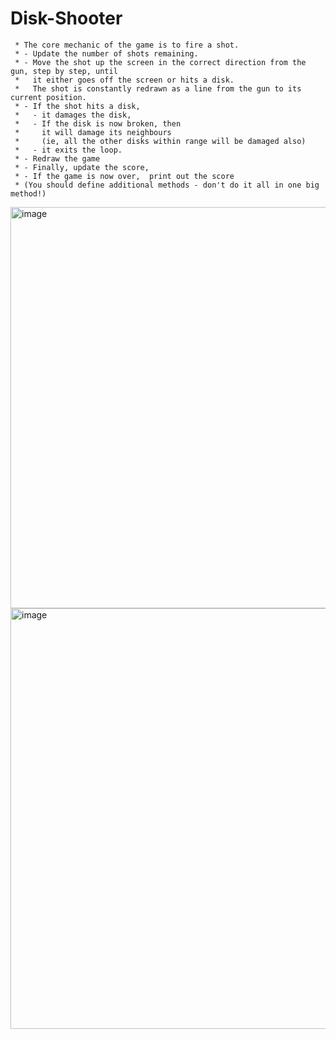 # Disk-Shooter
     * The core mechanic of the game is to fire a shot.
     * - Update the number of shots remaining.
     * - Move the shot up the screen in the correct direction from the gun, step by step, until 
     *   it either goes off the screen or hits a disk.
     *   The shot is constantly redrawn as a line from the gun to its current position.
     * - If the shot hits a disk,
     *   - it damages the disk, 
     *   - If the disk is now broken, then
     *     it will damage its neighbours
     *     (ie, all the other disks within range will be damaged also)
     *   - it exits the loop.
     * - Redraw the game
     * - Finally, update the score,
     * - If the game is now over,  print out the score 
     * (You should define additional methods - don't do it all in one big method!)

<img width="990" height="642" alt="image" src="https://github.com/user-attachments/assets/7a086dc3-f8ed-43f5-b5c5-01e2f3bca464" />

     
  <img width="992" height="673" alt="image" src="https://github.com/user-attachments/assets/461382e0-d137-4ce8-a3ad-ce553b9c2d7b" />
